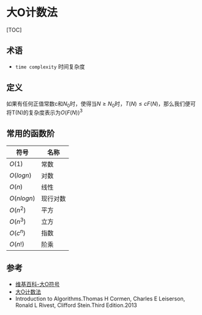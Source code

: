 # 大O计数法

[TOC]



## 术语

- `time complexity` 时间复杂度



## 定义

如果有任何正值常数c和$N_0$时，使得当$N \geq N_0$时，$T(N) \leq cF(N)$，那么我们便可将T(N)的复杂度表示为$O(F(N))^3$



## 常用的函数阶

| 符号        | 名称     |
| ----------- | -------- |
| $O(1)$      | 常数     |
| $O(log n)$  | 对数     |
| $O(n)$      | 线性     |
| $O(nlog n)$ | 现行对数 |
| $O(n^2)$    | 平方     |
| $O(n^3)$    | 立方     |
| $O(c^n)$    | 指数     |
| $O(n!)$     | 阶乘     |



## 参考

- [维基百科-大O符号](https://en.wikipedia.org/wiki/Big_O_notation)
- [大O计数法](https://blog.csdn.net/weixin_44560088/article/details/108052225)
- Introduction to Algorithms.Thomas H Cormen, Charles E Leiserson, Ronald L Rivest, Clifford Stein.Third Edition.2013

